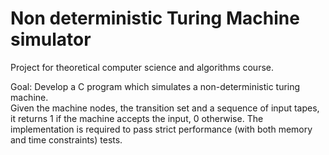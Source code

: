 # Non deterministic Turing Machine simulator
Project for theoretical computer science and algorithms course.

Goal: Develop a C program which simulates a non-deterministic turing machine.<br>
Given the machine nodes, the transition set and a sequence of input tapes, it returns 1 if the machine accepts the input, 0 otherwise.
The implementation is required to pass strict performance (with both memory and time constraints) tests.
